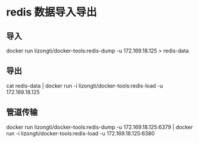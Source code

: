 # redis 数据导入导出

## 导入

docker run lizongti/docker-tools:redis-dump -u 172.169.18.125  > redis-data

## 导出

cat redis-data | docker run -i lizongti/docker-tools:redis-load -u 172.169.18.125

## 管道传输

docker run lizongti/docker-tools:redis-dump -u 172.169.18.125:6379 | docker run -i lizongti/docker-tools:redis-load -u 172.169.18.125:6380